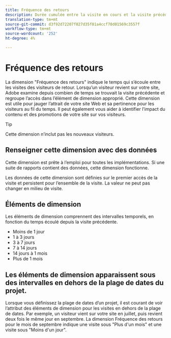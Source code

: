 ```yaml
---
title: Fréquence des retours
description: Durée cumulée entre la visite en cours et la visite précédente.
translation-type: tm+mt
source-git-commit: d3f92d72207f027d35f81a4ccf70d01569c3557f
workflow-type: tm+mt
source-wordcount: '252'
ht-degree: 4%

---
```



# Fréquence des retours

La dimension &quot;Fréquence des retours&quot; indique le temps qui s’écoule entre les visites des visiteurs de retour. Lorsqu’un visiteur revient sur votre site, Adobe examine depuis combien de temps se trouvait la visite précédente et regroupe l’accès dans l’élément de dimension approprié. Cette dimension est utile pour jauger l’attrait de votre site Web et sa pertinence pour les visiteurs au fil du temps. Il peut également vous aider à identifier l’impact du contenu et des promotions de votre site sur vos visiteurs.

>[!TIP]
>
>Cette dimension n’inclut pas les nouveaux visiteurs.

## Renseigner cette dimension avec des données

Cette dimension est prête à l’emploi pour toutes les implémentations. Si une suite de rapports contient des données, cette dimension fonctionne.

Les données de cette dimension sont définies sur le premier accès de la visite et persistent pour l’ensemble de la visite. La valeur ne peut pas changer en milieu de visite.

## Éléments de dimension

Les éléments de dimension comprennent des intervalles temporels, en fonction du temps écoulé depuis la visite précédente.

* Moins de 1 jour
* 1 à 3 jours
* 3 à 7 jours
* 7 à 14 jours
* 14 jours à 1 mois
* Plus de 1 mois

## Les éléments de dimension apparaissent sous des intervalles en dehors de la plage de dates du projet.

Lorsque vous définissez la plage de dates d’un projet, il est courant de voir l’attribut des éléments de dimension pour les visites en dehors de la plage de dates. Par exemple, un visiteur vient sur votre site en juillet, puis revient deux fois le même jour en septembre. La dimension Fréquence des retours pour le mois de septembre indique une visite sous &quot;Plus d&#39;un mois&quot; et une visite sous &quot;Moins d&#39;un jour&quot;.